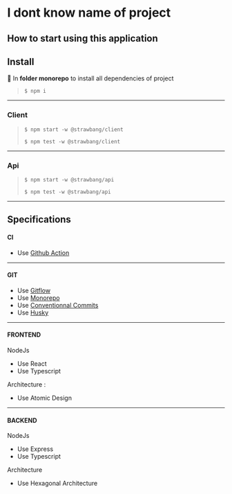 # I dont know name of project

## How to start using this application

## Install

📁 In **folder monorepo** to install all dependencies of project

> `$ npm i`

---

### Client

> `$ npm start -w @strawbang/client`
>
> `$ npm test -w @strawbang/client`

---

### Api

> `$ npm start -w @strawbang/api`
>
> `$ npm test -w @strawbang/api`

---

## Specifications

#### CI

- Use [Github Action](https://docs.github.com/en/actions)

---

#### GIT

- Use [Gitflow](https://www.atlassian.com/git/tutorials/comparing-workflows/gitflow-workflow)
- Use [Monorepo](https://en.wikipedia.org/wiki/Monorepo)
- Use [Conventionnal Commits](https://www.conventionalcommits.org/en/v1.0.0/#specification)
- Use [Husky](https://typicode.github.io/husky/#/)

---

#### FRONTEND

NodeJs

- Use React
- Use Typescript

Architecture :

- Use Atomic Design

---

#### BACKEND

NodeJs

- Use Express
- Use Typescript

Architecture

- Use Hexagonal Architecture
